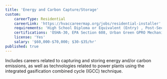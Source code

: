 ```yaml
---
title: 'Energy and Carbon Capture/Storage'
custom:
    careerType: Residential
    careerLink: 'https://hvaccareermap.org/jobs/residential-installer'
    requirements: 'High School Diploma or Equivalent (Entry) , Post-Secondary HVAC/R Training (Recommended), 1-3 years'
    certifications: 'OSHA-30, EPA Section 608, Urban Green GPRO Mechanical Certification, DOB Site Safety Training'
    license: 'Yes'
    salary: '$60,000-$70,000; $30-$35/hr'
published: true
---
```


Includes careers related to capturing and storing energy and/or carbon emissions, as well as technologies related to power plants using the integrated gasification combined cycle (IGCC) technique.